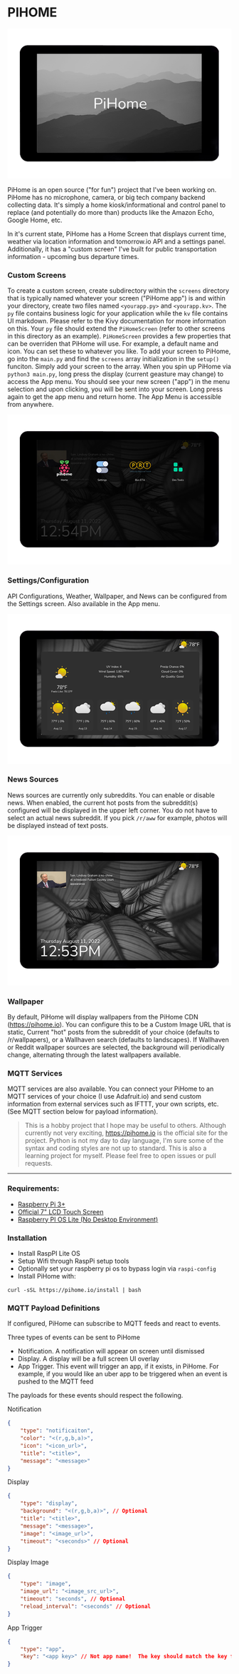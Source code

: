 
# PIHOME


![Boot Screen](.github/images/1.png "Boot Screen")

PiHome is an open source ("for fun") project that I've been working on.  PiHome has no microphone, camera, or big tech company backend collecting data.  It's simply a home kiosk/informational and control panel to replace (and potentially do more than) products like the Amazon Echo, Google Home, etc.  

In it's current state, PiHome has a Home Screen that displays current time, weather via location information and tomorrow.io API and a settings panel.  Additionally, it has a "custom screen" I've built for public transportation information - upcoming bus departure times.

### Custom Screens

To create a custom screen, create subdirectory within the `screens` directory that is typically named whatever your screen ("PiHome app") is and within your directory, create two files named `<yourapp.py>` and `<yourapp.kv>`.  The `py` file contains business logic for your application while the `kv` file contains UI markdown.  Please refer to the Kivy documentation for more information on this.  Your `py` file should extend the `PiHomeScreen` (refer to other screens in this directory as an example).  `PiHomeScreen` provides a few properties that can be overriden that PiHome will use.  For example, a default name and icon.    You can set these to whatever you like. To add your screen to PiHome, go into the `main.py` and find the `screens` array initialization in the `setup()` funciton.  Simply add your screen to the array.  When you spin up PiHome via `python3 main.py`, long press the display (current geasture may change) to access the App menu.  You should see your new screen ("app") in the menu selection and upon clicking, you will be sent into your screen.    Long press again to get the app menu and return home.  The App Menu is accessible from anywhere.

![App Screen](.github/images/4.png "App Screen")


### Settings/Configuration 

API Configurations, Weather, Wallpaper, and News can be configured from the Settings screen.  Also available in the App menu.

![Weather Screen](.github/images/3.png "Weather Screen")


### News Sources
News sources are currently only subreddits. You can enable or disable news.  When enabled, the current hot posts from the subreddit(s) configured will be displayed in the upper left corner.  You do not have to select an actual news subreddit.  If you pick `/r/aww` for example, photos will be displayed instead of text posts.

![Home Screen](.github/images/2.png "Home Screen")
 
### Wallpaper
By default, PiHome will display wallpapers from the PiHome CDN (https://pihome.io).  You can configure this to be a Custom Image URL that is static, Current "hot" posts from the subreddit of your choice (defaults to /r/wallpapers), or a Wallhaven search (defaults to landscapes).  If Wallhaven or Reddit wallpaper sources are selected, the background will periodically change, alternating through the latest wallpapers available. 

### MQTT Services
MQTT services are also available.  You can connect your PiHome to an MQTT services of your choice (I use Adafruit.io) and send custom information from external services such as IFTTT, your own scripts, etc. (See MQTT section below for payload information).


> This is a hobby project that I hope may be useful to others.  Although currently not very exciting, https://pihome.io is the official site for the project.  Python is not my day to day language, I'm sure some of the syntax and coding styles are not up to standard.  This is also a learning project for myself.  Please feel free to open issues or pull requests. 


---


### Requirements:

- [Raspberry Pi 3+](https://www.raspberrypi.com/products/raspberry-pi-4-model-b/)
- [Official 7" LCD Touch Screen](https://www.raspberrypi.com/products/raspberry-pi-touch-display/)
- [Raspberry  PI  OS Lite (No Desktop Environment)](https://www.raspberrypi.com/software/)

### Installation

- Install RaspPI Lite OS
- Setup Wifi through RaspPi setup tools
- Optionally set your raspberry pi os to bypass login via `raspi-config`
- Install PiHome with:

```
curl -sSL https://pihome.io/install | bash
```


### MQTT Payload Definitions

If configured, PiHome can subscribe to MQTT feeds and react to events. 

Three types of events can be sent to PiHome

- Notification.  A notification will appear on screen until dismissed
- Display.  A display will be a full screen UI overlay
- App Trigger.  This event will trigger an app, if it exists, in PiHome.  For example, if you would like an uber app to be triggered when an event is pushed
to the MQTT feed

The payloads for these events should respect the following.

Notification
```json
{
    "type": "notificaiton",
    "color": "<(r,g,b,a)>",
    "icon": "<icon_url>",
    "title": "<title>",
    "message": "<message>"
}
```

Display
```json
{
    "type": "display",
    "background": "<(r,g,b,a)>", // Optional
    "title": "<title>",
    "message": "<message>",
    "image": "<image_url>",
    "timeout": "<seconds>" // Optional
}
```

Display Image
```json
{
    "type": "image", 
    "image_url": "<image_src_url>", 
    "timeout": "seconds", // Optional 
    "reload_interval": "<seconds" // Optional
}
```

App Trigger
```json
{
    "type": "app",
    "key": "<app key>" // Not app name!  The key should match the key from the screens array in main.py:setup()
}
```